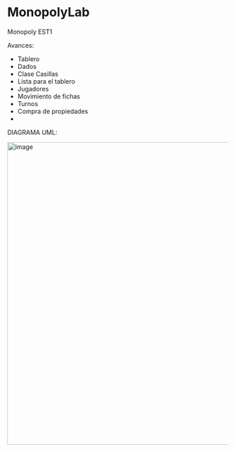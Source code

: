 # MonopolyLab
Monopoly EST1

Avances:
  - Tablero
  - Dados
  - Clase Casillas
  - Lista para el tablero
  - Jugadores
  - Movimiento de fichas
  - Turnos
  - Compra de propiedades
  - 

DIAGRAMA UML:

<img width="689" alt="image" src="https://user-images.githubusercontent.com/98917590/170550139-24873e26-08ee-49b2-a3ad-17ca82cbf309.png">
